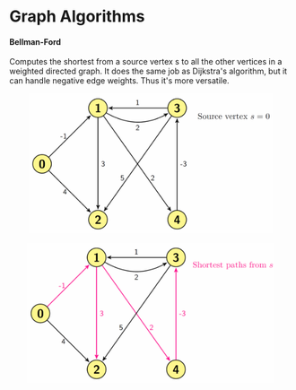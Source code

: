 Graph Algorithms
=================================

#### Bellman-Ford
Computes the shortest from a source vertex s to all the other vertices in a weighted directed graph. It does the same job as Dijkstra's algorithm, but it can handle negative edge weights. Thus it's more versatile. 
<p align="center">
<img src="images/bellmanford1.png" height="250" alt="Screenshot"/>
</p>

<p align="center">
<img src="images/bellmanford2.png" height="250" alt="Screenshot"/>
</p>
